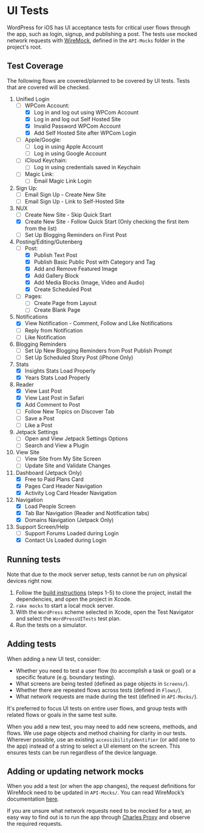 #  UI Tests

WordPress for iOS has UI acceptance tests for critical user flows through the app, such as login, signup, and publishing a post. The tests use mocked network requests with [WireMock](http://wiremock.org/), defined in the `API-Mocks` folder in the project's root.

## Test Coverage

The following flows are covered/planned to be covered by UI tests. Tests that are covered will be checked.

1. Unified Login
    - [ ] WPCom Account:
        - [x] Log in and log out using WPCom Account
        - [x] Log in and log out Self Hosted Site
        - [x] Invalid Password WPCom Account
        - [x] Add Self Hosted Site after WPCom Login
    - [ ] Apple/Google:
        - [ ] Log in using Apple Account
        - [ ] Log in using Google Account
    - [ ] iCloud Keychain:
        - [ ] Log in using credentials saved in Keychain
    - [ ] Magic Link:
        - [ ] Email Magic Link Login
2. Sign Up:
    - [ ] Email Sign Up - Create New Site
    - [ ] Email Sign Up - Link to Self-Hosted Site
3. NUX
    - [ ] Create New Site - Skip Quick Start
    - [x] Create New Site - Follow Quick Start (Only checking the first item from the list)
    - [ ] Set Up Blogging Reminders on First Post
4. Posting/Editing/Gutenberg
    - [ ] Post:
        - [x] Publish Text Post
        - [x] Publish Basic Public Post with Category and Tag
        - [x] Add and Remove Featured Image
        - [x] Add Gallery Block
        - [x] Add Media Blocks (Image, Video and Audio)
        - [x] Create Scheduled Post
    - [ ] Pages:
        - [ ] Create Page from Layout
        - [ ] Create Blank Page
5. Notifications
    - [x] View Notification - Comment, Follow and Like Notifications
    - [ ] Reply from Notification
    - [ ] Like Notification
6. Blogging Reminders
    - [ ] Set Up New Blogging Reminders from Post Publish Prompt
    - [ ] Set Up Scheduled Story Post (iPhone Only)
7. Stats
    - [x] Insights Stats Load Properly
    - [x] Years Stats Load Properly
8. Reader
    - [x] View Last Post
    - [x] View Last Post in Safari
    - [x] Add Comment to Post
    - [ ] Follow New Topics on Discover Tab
    - [ ] Save a Post
    - [ ] Like a Post 
9. Jetpack Settings
    - [ ] Open and View Jetpack Settings Options
    - [ ] Search and View a Plugin
10. View Site
    - [ ] View Site from My Site Screen
    - [ ] Update Site and Validate Changes
11. Dashboard (Jetpack Only)
    - [x] Free to Paid Plans Card
    - [x] Pages Card Header Navigation
    - [x] Activity Log Card Header Navigation
12. Navigation
    - [x] Load People Screen
    - [x] Tab Bar Navigation (Reader and Notification tabs)
    - [x] Domains Navigation (Jetpack Only)
13. Support Screen/Help
    - [ ] Support Forums Loaded during Login
    - [x] Contact Us Loaded during Login

## Running tests

Note that due to the mock server setup, tests cannot be run on physical devices right now.

1. Follow the [build instructions](https://github.com/wordpress-mobile/WordPress-iOS#build-instructions) (steps 1-5) to clone the project, install the dependencies, and open the project in Xcode.
2. `rake mocks` to start a local mock server.
3. With the `WordPress` scheme selected in Xcode, open the Test Navigator and select the `WordPressUITests` test plan.
4. Run the tests on a simulator.

## Adding tests

When adding a new UI test, consider:

* Whether you need to test a user flow (to accomplish a task or goal) or a specific feature (e.g. boundary testing).
* What screens are being tested (defined as page objects in `Screens/`).
* Whether there are repeated flows across tests (defined in `Flows/`).
* What network requests are made during the test (defined in `API-Mocks/`).

It's preferred to focus UI tests on entire user flows, and group tests with related flows or goals in the same test suite.

When you add a new test, you may need to add new screens, methods, and flows. We use page objects and method chaining for clarity in our tests. Wherever possible, use an existing `accessibilityIdentifier` (or add one to the app) instead of a string to select a UI element on the screen. This ensures tests can be run regardless of the device language.

## Adding or updating network mocks

When you add a test (or when the app changes), the request definitions for WireMock need to be updated in `API-Mocks/`. You can read WireMock’s documentation [here](http://wiremock.org/docs/).

If you are unsure what network requests need to be mocked for a test, an easy way to find out is to run the app through [Charles Proxy](https://www.charlesproxy.com/) and observe the required requests.
